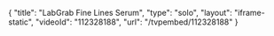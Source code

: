 {
    "title": "LabGrab Fine Lines Serum",
    "type": "solo",
    "layout": "iframe-static",
    "videoId": "112328188",
    "url": "\/tvpembed\/112328188"
}